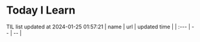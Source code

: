 # Today I Learn 
TIL list updated at 2024-01-25 01:57:21
| name | url | updated time |
| :--- | -- | -- |
